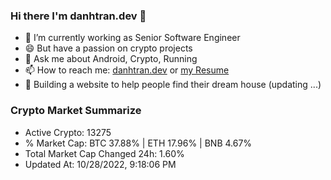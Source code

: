 ### Hi there I'm danhtran.dev 👋

- 🔭 I’m currently working as Senior Software Engineer
- 😄 But have a passion on crypto projects
- 💬 Ask me about Android, Crypto, Running 
- 📫 How to reach me: <a href="https://danhtran.dev" target="_blank">danhtran.dev</a> or <a href="Developer-Resume.pdf" target="_blank">my Resume</a>
- 🌱 Building a website to help people find their dream house (updating ...)

### Crypto Market Summarize
- Active Crypto: 13275
- % Market Cap: BTC 37.88% | ETH 17.96% | BNB 4.67%
- Total Market Cap Changed 24h: 1.60%
- Updated At: 10/28/2022, 9:18:06 PM
